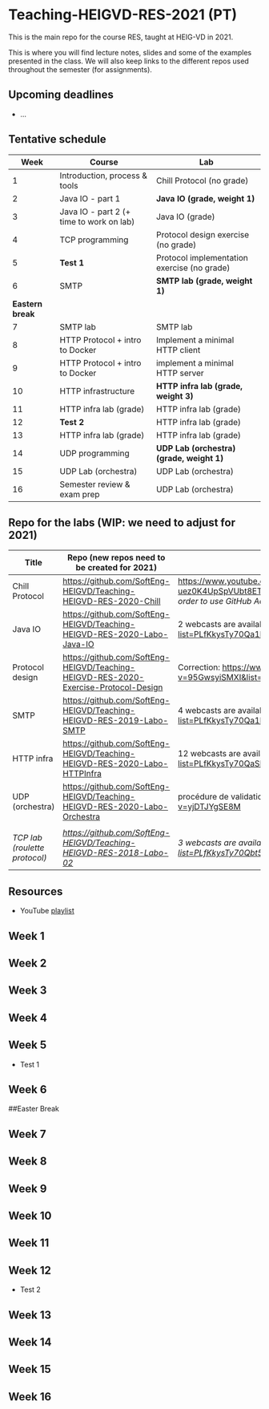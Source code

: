 # Teaching-HEIGVD-RES-2021 (PT)
This is the main repo for the course RES, taught at HEIG-VD in 2021. 

This is where you will find lecture notes, slides and some of the examples presented in the class. We will also keep links to the different repos used throughout the semester (for assignments).

## Upcoming deadlines

* ...

## Tentative schedule

| Week              | Course                                   | Lab                                         |
| ----------------- | ---------------------------------------- | ------------------------------------------- |
| 1                 | Introduction, process & tools            | Chill Protocol (no grade)                   |
| 2                 | Java IO - part 1                         | **Java IO (grade, weight 1)**               |
| 3                 | Java IO - part 2 (+ time to work on lab) | Java IO (grade)                             |
| 4                 | TCP programming                          | Protocol design exercise (no grade)         |
| 5                 | **Test 1**                               | Protocol implementation exercise (no grade) |
| 6                 | SMTP                                     | **SMTP lab (grade, weight 1)**              |
| **Eastern break** |                                          |                                             |
| 7                 | SMTP lab                                 | SMTP lab                                    |
| 8                 | HTTP Protocol + intro to Docker          | Implement a minimal HTTP client             |
| 9                 | HTTP Protocol + intro to Docker          | implement a minimal HTTP server             |
| 10                | HTTP infrastructure                      | **HTTP infra lab (grade, weight 3)**        |
| 11                | HTTP infra lab (grade)                   | HTTP infra lab (grade)                      |
| 12                | **Test 2**                               | HTTP infra lab (grade)                      |
| 13                | HTTP infra lab (grade)                   | HTTP infra lab (grade)                      |
| 14                | UDP programming                          | **UDP Lab (orchestra) (grade, weight 1)**   |
| 15                | UDP Lab (orchestra)                      | UDP Lab (orchestra)                         |
| 16                | Semester review & exam prep              | UDP Lab (orchestra)                         |

## Repo for the labs (WIP: we need to adjust for 2021)

| Title                         | Repo (new repos need to be created for 2021)                 | Webcasts                                                     | Graded                 |
| ----------------------------- | ------------------------------------------------------------ | ------------------------------------------------------------ | ---------------------- |
| Chill Protocol                | https://github.com/SoftEng-HEIGVD/Teaching-HEIGVD-RES-2020-Chill | https://www.youtube.com/playlist?list=PLfKkysTy70QaN-uez0K4UpSpVUbt8ETpk (12 webcasts, ~2 hours). *We need to update this, in order to use GitHub Actions instead of TravisCI.* Also see [this article](https://medium.com/software-engineering-heig-vd/network-programming-res-prelude-eab67078955a) on Medium. |                        |
| Java IO                       | https://github.com/SoftEng-HEIGVD/Teaching-HEIGVD-RES-2020-Labo-Java-IO | 2 webcasts are available in this playlist: https://www.youtube.com/playlist?list=PLfKkysTy70Qa1IYbV9Xndojc7L-T4keF- (20 minutes) | **Yes**                |
| Protocol design               | https://github.com/SoftEng-HEIGVD/Teaching-HEIGVD-RES-2020-Exercise-Protocol-Design | Correction: https://www.youtube.com/watch?v=95GwsyiSMXI&list=PLfKkysTy70QaSEH6AqwIzVqHJKId73sqR&index=5&t=12s |                        |
| SMTP                          | https://github.com/SoftEng-HEIGVD/Teaching-HEIGVD-RES-2019-Labo-SMTP | 4 webcasts are available in this playlist: https://www.youtube.com/playlist?list=PLfKkysTy70Qa1IYbV9Xndojc7L-T4keF- (~1 hour) | **Yes**                |
| HTTP infra                    | https://github.com/SoftEng-HEIGVD/Teaching-HEIGVD-RES-2020-Labo-HTTPInfra | 12 webcasts are available in this playlist: https://www.youtube.com/playlist?list=PLfKkysTy70QaSEH6AqwIzVqHJKId73sqR | **Yes**                |
| UDP (orchestra)               | https://github.com/SoftEng-HEIGVD/Teaching-HEIGVD-RES-2020-Labo-Orchestra | procédure de validation décrite ici: https://www.youtube.com/watch?v=yjDTJYgSE8M | **Yes**                |
|                               |                                                              |                                                              |                        |
| *TCP lab (roulette protocol)* | *https://github.com/SoftEng-HEIGVD/Teaching-HEIGVD-RES-2018-Labo-02* | *3 webcasts are available in this playlist: https://www.youtube.com/playlist?list=PLfKkysTy70Qbt542FSTZ99gayQdMXIcVo* | *No time for this lab* |

## Resources

- YouTube [playlist](https://www.youtube.com/playlist?list=PLfKkysTy70Qa1IYbV9Xndojc7L-T4keF-)

## 

## Week 1

## Week 2

## Week 3

## Week 4

## Week 5

* Test 1

## Week 6



##Easter Break



## Week 7

## Week 8

## Week 9

## Week 10

## Week 11

## Week 12

* Test 2

## Week 13

## Week 14

## Week 15

## Week 16













